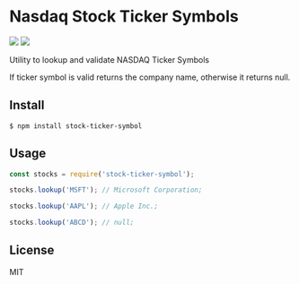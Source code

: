 # Nasdaq Stock Ticker Symbols

[![](https://img.shields.io/npm/v/stock-ticker-symbol.svg?style=flat)](https://github.com/danielkhoo/stock-ticker-symbol)
[![](https://img.shields.io/bundlephobia/min/stock-ticker-symbol.svg?style=flat)](https://github.com/danielkhoo/stock-ticker-symbol)

Utility to lookup and validate NASDAQ Ticker Symbols

If ticker symbol is valid returns the company name, otherwise it returns null.

## Install

`$ npm install stock-ticker-symbol`

## Usage

```js
const stocks = require('stock-ticker-symbol');

stocks.lookup('MSFT'); // Microsoft Corporation;

stocks.lookup('AAPL'); // Apple Inc.;

stocks.lookup('ABCD'); // null;
```

## License

MIT
